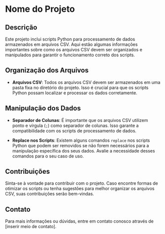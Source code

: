 # Nome do Projeto

## Descrição

Este projeto inclui scripts Python para processamento de dados armazenados em arquivos CSV. Aqui estão algumas informações importantes sobre como os arquivos CSV devem ser organizados e manipulados para garantir o funcionamento correto dos scripts.

## Organização dos Arquivos

- **Arquivos CSV**: Todos os arquivos CSV devem ser armazenados em uma pasta fixa no diretório do projeto. Isso é crucial para que os scripts Python possam localizar e processar os dados corretamente.

## Manipulação dos Dados

- **Separador de Colunas**: É importante que os arquivos CSV utilizem ponto e vírgula (`;`) como separador de colunas. Isso garante a compatibilidade com os scripts de processamento de dados.

- **Replace nos Scripts**: Existem alguns comandos `replace` nos scripts Python que podem ser removidos se não forem necessários para a manipulação específica dos seus dados. Avalie a necessidade desses comandos para o seu caso de uso.

## Contribuições

Sinta-se à vontade para contribuir com o projeto. Caso encontre formas de otimizar os scripts ou tenha sugestões para melhor organizar os arquivos CSV, suas contribuições serão bem-vindas.

## Contato

Para mais informações ou dúvidas, entre em contato conosco através de [inserir meio de contato].

